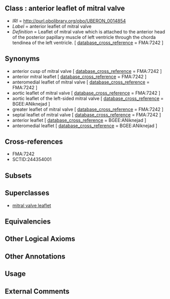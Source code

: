 
## Class : anterior leaflet of mitral valve

 * *IRI* = http://purl.obolibrary.org/obo/UBERON_0014854
 * *Label* = anterior leaflet of mitral valve
 * *Definition* = Leaflet of mitral valve which is attached to the anterior head of the posterior papillary muscle of left ventricle through the chorda tendinea of the left ventricle. [ [database_cross_reference](../../ef/oboInOwl#hasDbXref.md) = FMA:7242 ]

## Synonyms

 * anterior cusp of mitral valve [ [database_cross_reference](../../ef/oboInOwl#hasDbXref.md) = FMA:7242 ]
 * anterior mitral leaflet [ [database_cross_reference](../../ef/oboInOwl#hasDbXref.md) = FMA:7242 ]
 * anteromedial leaflet of mitral valve [ [database_cross_reference](../../ef/oboInOwl#hasDbXref.md) = FMA:7242 ]
 * aortic leaflet of mitral valve [ [database_cross_reference](../../ef/oboInOwl#hasDbXref.md) = FMA:7242 ]
 * aortic leaflet of the left-sided mitral valve [ [database_cross_reference](../../ef/oboInOwl#hasDbXref.md) = BGEE:ANiknejad ]
 * greater leaflet of mitral valve [ [database_cross_reference](../../ef/oboInOwl#hasDbXref.md) = FMA:7242 ]
 * septal leaflet of mitral valve [ [database_cross_reference](../../ef/oboInOwl#hasDbXref.md) = FMA:7242 ]
 * anterior leaflet [ [database_cross_reference](../../ef/oboInOwl#hasDbXref.md) = BGEE:ANiknejad ]
 * anteromedial leaflet [ [database_cross_reference](../../ef/oboInOwl#hasDbXref.md) = BGEE:ANiknejad ]

## Cross-references

 * FMA:7242
 * SCTID:244354001

## Subsets


## Superclasses

 * [mitral valve leaflet](../../UBERON/51/UBERON_0007151.md)

## Equivalencies


## Other Logical Axioms


## Other Annotations


## Usage


## External Comments

